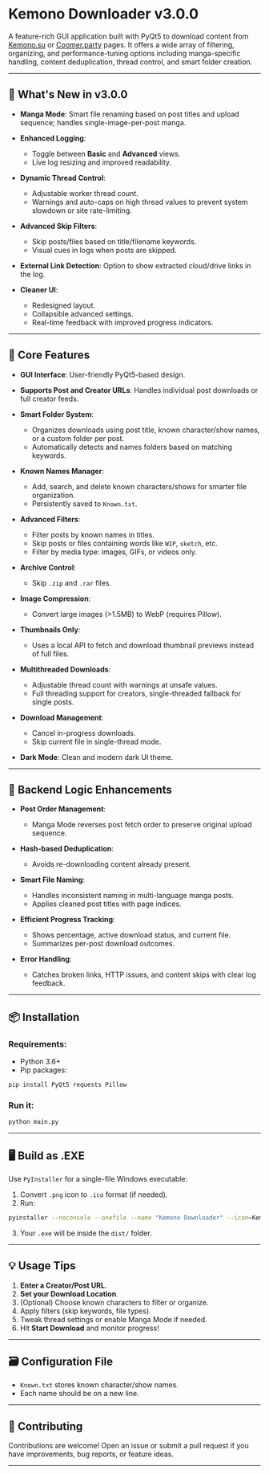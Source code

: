 # Kemono Downloader v3.0.0

A feature-rich GUI application built with PyQt5 to download content from [Kemono.su](https://kemono.su) or [Coomer.party](https://coomer.party) pages. It offers a wide array of filtering, organizing, and performance-tuning options including manga-specific handling, content deduplication, thread control, and smart folder creation.

---

## 🚀 What's New in v3.0.0

* **Manga Mode**: Smart file renaming based on post titles and upload sequence; handles single-image-per-post manga.
* **Enhanced Logging**:

  * Toggle between **Basic** and **Advanced** views.
  * Live log resizing and improved readability.
* **Dynamic Thread Control**:

  * Adjustable worker thread count.
  * Warnings and auto-caps on high thread values to prevent system slowdown or site rate-limiting.
* **Advanced Skip Filters**:

  * Skip posts/files based on title/filename keywords.
  * Visual cues in logs when posts are skipped.
* **External Link Detection**: Option to show extracted cloud/drive links in the log.
* **Cleaner UI**:

  * Redesigned layout.
  * Collapsible advanced settings.
  * Real-time feedback with improved progress indicators.

---

## 🧩 Core Features

* **GUI Interface**: User-friendly PyQt5-based design.
* **Supports Post and Creator URLs**: Handles individual post downloads or full creator feeds.
* **Smart Folder System**:

  * Organizes downloads using post title, known character/show names, or a custom folder per post.
  * Automatically detects and names folders based on matching keywords.
* **Known Names Manager**:

  * Add, search, and delete known characters/shows for smarter file organization.
  * Persistently saved to `Known.txt`.
* **Advanced Filters**:

  * Filter posts by known names in titles.
  * Skip posts or files containing words like `WIP`, `sketch`, etc.
  * Filter by media type: images, GIFs, or videos only.
* **Archive Control**:

  * Skip `.zip` and `.rar` files.
* **Image Compression**:

  * Convert large images (>1.5MB) to WebP (requires Pillow).
* **Thumbnails Only**:

  * Uses a local API to fetch and download thumbnail previews instead of full files.
* **Multithreaded Downloads**:

  * Adjustable thread count with warnings at unsafe values.
  * Full threading support for creators, single-threaded fallback for single posts.
* **Download Management**:

  * Cancel in-progress downloads.
  * Skip current file in single-thread mode.
* **Dark Mode**: Clean and modern dark UI theme.

---

## 🔧 Backend Logic Enhancements

* **Post Order Management**:

  * Manga Mode reverses post fetch order to preserve original upload sequence.
* **Hash-based Deduplication**:

  * Avoids re-downloading content already present.
* **Smart File Naming**:

  * Handles inconsistent naming in multi-language manga posts.
  * Applies cleaned post titles with page indices.
* **Efficient Progress Tracking**:

  * Shows percentage, active download status, and current file.
  * Summarizes per-post download outcomes.
* **Error Handling**:

  * Catches broken links, HTTP issues, and content skips with clear log feedback.

---

## 📦 Installation

### Requirements:

* Python 3.6+
* Pip packages:

```bash
pip install PyQt5 requests Pillow
```

### Run it:

```bash
python main.py
```

---

## 🖥️ Build as .EXE

Use `PyInstaller` for a single-file Windows executable:

1. Convert `.png` icon to `.ico` format (if needed).
2. Run:

```bash
pyinstaller --noconsole --onefile --name "Kemono Downloader" --icon=Kemono.ico main.py
```

3. Your `.exe` will be inside the `dist/` folder.

---

## 💡 Usage Tips

1. **Enter a Creator/Post URL**.
2. **Set your Download Location**.
3. (Optional) Choose known characters to filter or organize.
4. Apply filters (skip keywords, file types).
5. Tweak thread settings or enable Manga Mode if needed.
6. Hit **Start Download** and monitor progress!

---

## 🗃️ Configuration File

* `Known.txt` stores known character/show names.
* Each name should be on a new line.

---

## 🤝 Contributing

Contributions are welcome! Open an issue or submit a pull request if you have improvements, bug reports, or feature ideas.

---


